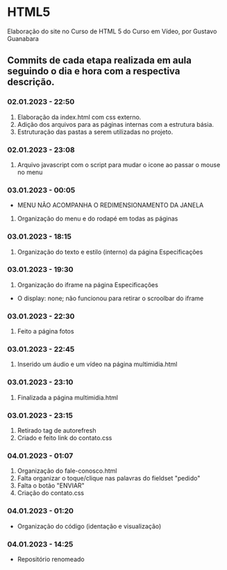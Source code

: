 # HTML5
Elaboração do site no Curso de HTML 5 do Curso em Vídeo, por Gustavo Guanabara

## Commits de cada etapa realizada em aula seguindo o dia e hora com a respectiva descrição.

### 02.01.2023 - 22:50
1. Elaboração da index.html com css externo.
2. Adição dos arquivos para as páginas internas com a estrutura básia.
3. Estruturação das pastas a serem utilizadas no projeto.

### 02.01.2023 - 23:08
1. Arquivo javascript com o script para mudar o icone ao passar o mouse no menu

### 03.01.2023 - 00:05
* MENU NÃO ACOMPANHA O REDIMENSIONAMENTO DA JANELA
1. Organização do menu e do rodapé em todas as páginas

### 03.01.2023 - 18:15
1. Organização do texto e estilo (interno) da página Especificações

### 03.01.2023 - 19:30
1. Organização do iframe na página Especificações
* O display: none; não funcionou para retirar o scroolbar do iframe

### 03.01.2023 - 22:30
1. Feito a página fotos

### 03.01.2023 - 22:45
1. Inserido um áudio e um vídeo na página multimidia.html

### 03.01.2023 - 23:10
1. Finalizada a página multimidia.html

### 03.01.2023 - 23:15
1. Retirado tag de autorefresh
2. Criado e feito link do contato.css

### 04.01.2023 - 01:07
1. Organização do fale-conosco.html
2. Falta organizar o toque/clique nas palavras do fieldset "pedido"
3. Falta o botão "ENVIAR"
4. Criação do contato.css

### 04.01.2023 - 01:20
* Organização do código (identação e visualização)

### 04.01.2023 - 14:25
* Repositório renomeado
